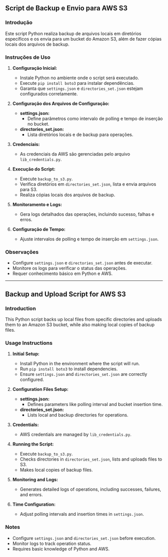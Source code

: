 ## Script de Backup e Envio para AWS S3

### Introdução

Este script Python realiza backup de arquivos locais em diretórios específicos e os envia para um bucket do Amazon S3, além de fazer cópias locais dos arquivos de backup.

### Instruções de Uso

1. **Configuração Inicial:**
   - Instale Python no ambiente onde o script será executado.
   - Execute `pip install boto3` para instalar dependências.
   - Garanta que `settings.json` e `directories_set.json` estejam configurados corretamente.

2. **Configuração dos Arquivos de Configuração:**
   - **settings.json:**
     - Define parâmetros como intervalo de polling e tempo de inserção no bucket.
   - **directories_set.json:**
     - Lista diretórios locais e de backup para operações.

3. **Credenciais:**
   - As credenciais da AWS são gerenciadas pelo arquivo `lib_credentials.py`.

4. **Execução do Script:**
   - Execute `backup_to_s3.py`.
   - Verifica diretórios em `directories_set.json`, lista e envia arquivos para S3.
   - Realiza cópias locais dos arquivos de backup.

5. **Monitoramento e Logs:**
   - Gera logs detalhados das operações, incluindo sucesso, falhas e erros.

6. **Configuração de Tempo:**
   - Ajuste intervalos de polling e tempo de inserção em `settings.json`.

### Observações

- Configure `settings.json` e `directories_set.json` antes de executar.
- Monitore os logs para verificar o status das operações.
- Requer conhecimento básico em Python e AWS.

---

## Backup and Upload Script for AWS S3

### Introduction

This Python script backs up local files from specific directories and uploads them to an Amazon S3 bucket, while also making local copies of backup files.

### Usage Instructions

1. **Initial Setup:**
   - Install Python in the environment where the script will run.
   - Run `pip install boto3` to install dependencies.
   - Ensure `settings.json` and `directories_set.json` are correctly configured.

2. **Configuration Files Setup:**
   - **settings.json:**
     - Defines parameters like polling interval and bucket insertion time.
   - **directories_set.json:**
     - Lists local and backup directories for operations.

3. **Credentials:**
   - AWS credentials are managed by `lib_credentials.py`.

4. **Running the Script:**
   - Execute `backup_to_s3.py`.
   - Checks directories in `directories_set.json`, lists and uploads files to S3.
   - Makes local copies of backup files.

5. **Monitoring and Logs:**
   - Generates detailed logs of operations, including successes, failures, and errors.

6. **Time Configuration:**
   - Adjust polling intervals and insertion times in `settings.json`.

### Notes

- Configure `settings.json` and `directories_set.json` before execution.
- Monitor logs to track operation status.
- Requires basic knowledge of Python and AWS.